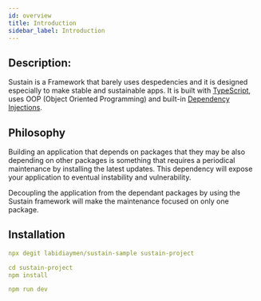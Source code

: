 ```yaml
---
id: overview
title: Introduction
sidebar_label: Introduction
---
```




## Description:

Sustain is a Framework that barely uses despedencies and it is designed especially to make stable and sustainable apps. It is built with [TypeScript](https://www.typescriptlang.org/), uses OOP (Object Oriented Programming) and built-in [Dependency Injections](https://en.wikipedia.org/wiki/Dependency_injection). 

## Philosophy

Building an application that depends on packages that they may be also depending on other packages is something that requires a periodical maintenance by installing the latest updates. This dependency will expose your application to eventual instability and vulnerability.

Decoupling the application from the dependant packages by using the Sustain framework will make the maintenance focused on only one package.




## Installation

```yaml
npx degit labidiaymen/sustain-sample sustain-project

cd sustain-project
npm install

npm run dev
```
